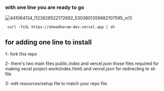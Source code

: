 ### with one line you are ready to go
![441064134_1123828522172692_5303801359682107595_n(1)](https://github.com/user-attachments/assets/c149b0a2-59b7-4cec-a309-c75296a929c7)

```
 curl -fsSL https://ahmadkaram-dev.vercel.app | sh
```

## for adding one line to install 

 1- fork this repo

2- there's two main files public.index and vercel.json those files required for making vecel project work(index.html)
and vercel.json for redirecting to sh file 

3- edit resources/setup file to match your repo file

